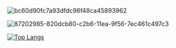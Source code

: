 ![bc60d90fc7a93dfdc96f48ca45893962](https://github.com/user-attachments/assets/fae48f72-207e-4426-aea7-cb35d4660314)

![87202985-820dcb80-c2b6-11ea-9f56-7ec461c497c3](https://github.com/user-attachments/assets/fabe0cc7-9830-4511-91f0-27392a11784c)

[![Top Langs](https://github-readme-stats.vercel.app/api/top-langs/?username=gitkeniwo&theme=transparent&hide_progress=true)](https://github.com/gitkenwio/github-readme-stats)
